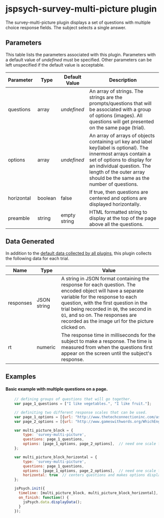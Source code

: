 # jspsych-survey-multi-picture plugin

The survey-multi-picture plugin displays a set of questions with multiple choice response fields. The subject selects a single answer.

## Parameters

This table lists the parameters associated with this plugin. Parameters with a default value of *undefined* must be specified. Other parameters can be left unspecified if the default value is acceptable.

Parameter | Type | Default Value | Description
----------|------|---------------|------------
questions | array | *undefined* | An array of strings. The strings are the prompts/questions that will be associated with a group of options (images). All questions will get presented on the same page (trial).
options | array |  *undefined* | An array of arrays of objects containing url key and label key(label is optional). The innermost arrays contain a set of options to display for an individual question. The length of the outer array should be the same as the number of questions.
horizontal | boolean | false | If true, then questions are centered and options are displayed horizontally.
preamble | string | empty string | HTML formatted string to display at the top of the page above all the questions. 

[1]: https://developer.mozilla.org/en-US/docs/Web/HTML/Element/input#Browser_compatibility

## Data Generated

In addition to the [default data collected by all plugins](overview#datacollectedbyplugins), this plugin collects the following data for each trial.

Name | Type | Value
-----|------|------
responses | JSON string | A string in JSON format containing the response for each question. The encoded object will have a separate variable for the response to each question, with the first question in the trial being recorded in `Q0`, the second in `Q1`, and so on. The responses are recorded as the image url for the picture clicked on.
rt | numeric | The response time in milliseconds for the subject to make a response. The time is measured from when the questions first appear on the screen until the subject's response.

## Examples

#### Basic example with multiple questions on a page.

```javascript
    // defining groups of questions that will go together.
    var page_1_questions = ["I like vegetables.", "I like fruit."];

    // definiting two different response scales that can be used.
    var page_1_options = [{url: "http://www.thetechconnectioninc.com/assets/img/Twitter.png", label: "twitter"}, {url: "http://www.freeiconspng.com/uploads/facebook-logo-png-20.png", label: "facebook"}];
    var page_2_options = [{url: "http://www.gameswithwords.org/WhichEnglish/images/1_1.jpg", label: "dog chase cat"}, {url: "http://www.gameswithwords.org/WhichEnglish/images/1_2.jpg", label: "cat chase dog"}];

    var multi_picture_block = {
        type: 'survey-multi-picture',
        questions: page_1_questions,
        options: [page_1_options, page_2_options],  // need one scale for every question on a page
    };

    var multi_picture_block_horizontal = {
        type: 'survey-multi-picture',
        questions: page_1_questions,
        options: [page_1_options, page_2_options],  // need one scale for every question on a page
        horizontal: true  // centers questions and makes options display horizontally
    };

    jsPsych.init({
      timeline: [multi_picture_block, multi_picture_block_horizontal],
      on_finish: function() {
        jsPsych.data.displayData();
      }
    });
```
